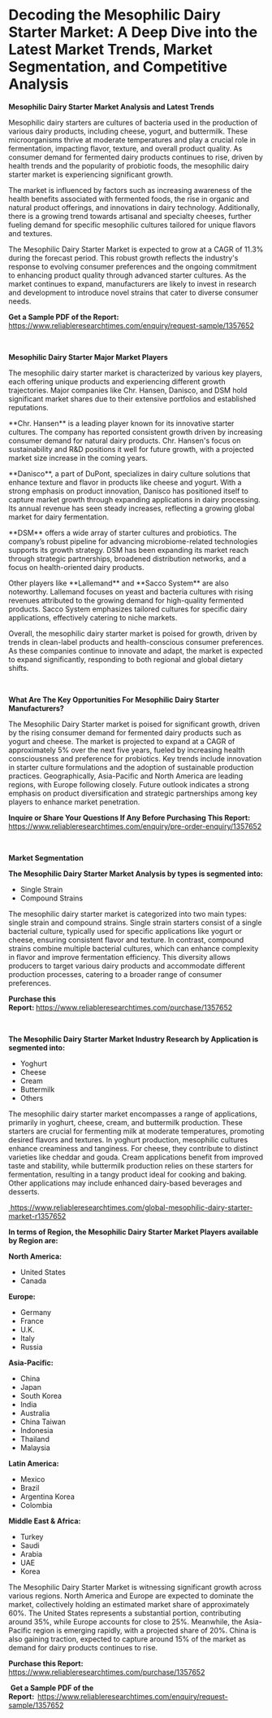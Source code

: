 <p><h1>Decoding the Mesophilic Dairy Starter Market: A Deep Dive into the Latest Market Trends, Market Segmentation, and Competitive Analysis</h1></p><p><strong>Mesophilic Dairy Starter Market Analysis and Latest Trends</strong></p>
<p><p>Mesophilic dairy starters are cultures of bacteria used in the production of various dairy products, including cheese, yogurt, and buttermilk. These microorganisms thrive at moderate temperatures and play a crucial role in fermentation, impacting flavor, texture, and overall product quality. As consumer demand for fermented dairy products continues to rise, driven by health trends and the popularity of probiotic foods, the mesophilic dairy starter market is experiencing significant growth.</p><p>The market is influenced by factors such as increasing awareness of the health benefits associated with fermented foods, the rise in organic and natural product offerings, and innovations in dairy technology. Additionally, there is a growing trend towards artisanal and specialty cheeses, further fueling demand for specific mesophilic cultures tailored for unique flavors and textures. </p><p>The Mesophilic Dairy Starter Market is expected to grow at a CAGR of 11.3% during the forecast period. This robust growth reflects the industry's response to evolving consumer preferences and the ongoing commitment to enhancing product quality through advanced starter cultures. As the market continues to expand, manufacturers are likely to invest in research and development to introduce novel strains that cater to diverse consumer needs.</p></p>
<p><strong>Get a Sample PDF of the Report:&nbsp;</strong> <a href="https://www.reliableresearchtimes.com/enquiry/request-sample/1357652?utm_campaign=3671&utm_medium=2&utm_source=Github&utm_content=ia&utm_term=16042025&utm_id=mesophilic-dairy-starter">https://www.reliableresearchtimes.com/enquiry/request-sample/1357652</a></p>
<p>&nbsp;</p>
<p><strong>Mesophilic Dairy Starter Major Market Players</strong></p>
<p><p>The mesophilic dairy starter market is characterized by various key players, each offering unique products and experiencing different growth trajectories. Major companies like Chr. Hansen, Danisco, and DSM hold significant market shares due to their extensive portfolios and established reputations. </p><p>**Chr. Hansen** is a leading player known for its innovative starter cultures. The company has reported consistent growth driven by increasing consumer demand for natural dairy products. Chr. Hansen's focus on sustainability and R&D positions it well for future growth, with a projected market size increase in the coming years.</p><p>**Danisco**, a part of DuPont, specializes in dairy culture solutions that enhance texture and flavor in products like cheese and yogurt. With a strong emphasis on product innovation, Danisco has positioned itself to capture market growth through expanding applications in dairy processing. Its annual revenue has seen steady increases, reflecting a growing global market for dairy fermentation.</p><p>**DSM** offers a wide array of starter cultures and probiotics. The company’s robust pipeline for advancing microbiome-related technologies supports its growth strategy. DSM has been expanding its market reach through strategic partnerships, broadened distribution networks, and a focus on health-oriented dairy products.</p><p>Other players like **Lallemand** and **Sacco System** are also noteworthy. Lallemand focuses on yeast and bacteria cultures with rising revenues attributed to the growing demand for high-quality fermented products. Sacco System emphasizes tailored cultures for specific dairy applications, effectively catering to niche markets.</p><p>Overall, the mesophilic dairy starter market is poised for growth, driven by trends in clean-label products and health-conscious consumer preferences. As these companies continue to innovate and adapt, the market is expected to expand significantly, responding to both regional and global dietary shifts.</p></p>
<p>&nbsp;</p>
<p><strong>What Are The Key Opportunities For Mesophilic Dairy Starter Manufacturers?</strong></p>
<p><p>The Mesophilic Dairy Starter market is poised for significant growth, driven by the rising consumer demand for fermented dairy products such as yogurt and cheese. The market is projected to expand at a CAGR of approximately 5% over the next five years, fueled by increasing health consciousness and preference for probiotics. Key trends include innovation in starter culture formulations and the adoption of sustainable production practices. Geographically, Asia-Pacific and North America are leading regions, with Europe following closely. Future outlook indicates a strong emphasis on product diversification and strategic partnerships among key players to enhance market penetration.</p></p>
<p><strong>Inquire or Share Your Questions If Any Before Purchasing This Report:</strong> <a href="https://www.reliableresearchtimes.com/enquiry/pre-order-enquiry/1357652?utm_campaign=3671&utm_medium=2&utm_source=Github&utm_content=ia&utm_term=16042025&utm_id=mesophilic-dairy-starter">https://www.reliableresearchtimes.com/enquiry/pre-order-enquiry/1357652</a></p>
<p>&nbsp;</p>
<p><strong>Market Segmentation</strong></p>
<p><strong>The Mesophilic Dairy Starter Market Analysis by types is segmented into:</strong></p>
<p><ul><li>Single Strain</li><li>Compound Strains</li></ul></p>
<p><p>The mesophilic dairy starter market is categorized into two main types: single strain and compound strains. Single strain starters consist of a single bacterial culture, typically used for specific applications like yogurt or cheese, ensuring consistent flavor and texture. In contrast, compound strains combine multiple bacterial cultures, which can enhance complexity in flavor and improve fermentation efficiency. This diversity allows producers to target various dairy products and accommodate different production processes, catering to a broader range of consumer preferences.</p></p>
<p><strong>Purchase this Report:&nbsp;</strong><a href="https://www.reliableresearchtimes.com/purchase/1357652?utm_campaign=3671&utm_medium=2&utm_source=Github&utm_content=ia&utm_term=16042025&utm_id=mesophilic-dairy-starter">https://www.reliableresearchtimes.com/purchase/1357652</a></p>
<p>&nbsp;</p>
<p><strong>The Mesophilic Dairy Starter Market Industry Research by Application is segmented into:</strong></p>
<p><ul><li>Yoghurt</li><li>Cheese</li><li>Cream</li><li>Buttermilk</li><li>Others</li></ul></p>
<p><p>The mesophilic dairy starter market encompasses a range of applications, primarily in yoghurt, cheese, cream, and buttermilk production. These starters are crucial for fermenting milk at moderate temperatures, promoting desired flavors and textures. In yoghurt production, mesophilic cultures enhance creaminess and tanginess. For cheese, they contribute to distinct varieties like cheddar and gouda. Cream applications benefit from improved taste and stability, while buttermilk production relies on these starters for fermentation, resulting in a tangy product ideal for cooking and baking. Other applications may include enhanced dairy-based beverages and desserts.</p></p>
<p><a href="https://www.reliableresearchtimes.com/global-mesophilic-dairy-starter-market-r1357652?utm_campaign=3671&utm_medium=2&utm_source=Github&utm_content=ia&utm_term=16042025&utm_id=mesophilic-dairy-starter">&nbsp;https://www.reliableresearchtimes.com/global-mesophilic-dairy-starter-market-r1357652</a></p>
<p><strong>In terms of Region, the Mesophilic Dairy Starter Market Players available by Region are:</strong></p>
<p>
    <p> <strong> North America: </strong>
        <ul>
            <li>United States</li>
            <li>Canada</li>
        </ul>
        </p> 
    <p> <strong> Europe: </strong>
        <ul>
            <li>Germany</li>
            <li>France</li>
            <li>U.K.</li>
            <li>Italy</li>
            <li>Russia</li>
        </ul>
        </p> 
    <p> <strong> Asia-Pacific: </strong>
        <ul>
            <li>China</li>
            <li>Japan</li>
            <li>South Korea</li>
            <li>India</li>
            <li>Australia</li>
            <li>China Taiwan</li>
            <li>Indonesia</li>
            <li>Thailand</li>
            <li>Malaysia</li>
        </ul>
        </p> 
    <p> <strong> Latin America: </strong>
        <ul>
            <li>Mexico</li>
            <li>Brazil</li>
            <li>Argentina Korea</li>
            <li>Colombia</li>
        </ul>
        </p> 
    <p> <strong> Middle East & Africa: </strong>
        <ul>
            <li>Turkey</li>
            <li>Saudi</li>
            <li>Arabia</li>
            <li>UAE</li>
            <li>Korea</li>
        </ul>
    </p>
    </p>
<p><p>The Mesophilic Dairy Starter Market is witnessing significant growth across various regions. North America and Europe are expected to dominate the market, collectively holding an estimated market share of approximately 60%. The United States represents a substantial portion, contributing around 35%, while Europe accounts for close to 25%. Meanwhile, the Asia-Pacific region is emerging rapidly, with a projected share of 20%. China is also gaining traction, expected to capture around 15% of the market as demand for dairy products continues to rise.</p></p>
<p><strong>Purchase this Report: </strong><a href="https://www.reliableresearchtimes.com/purchase/1357652?utm_campaign=3671&utm_medium=2&utm_source=Github&utm_content=ia&utm_term=16042025&utm_id=mesophilic-dairy-starter">https://www.reliableresearchtimes.com/purchase/1357652</a></p>
<p>&nbsp;<strong>Get a Sample PDF of the Report:&nbsp;&nbsp;</strong><a href="https://www.reliableresearchtimes.com/enquiry/request-sample/1357652?utm_campaign=3671&utm_medium=2&utm_source=Github&utm_content=ia&utm_term=16042025&utm_id=mesophilic-dairy-starter">https://www.reliableresearchtimes.com/enquiry/request-sample/1357652</a></p>
<p><strong></strong></p>
<p><p></p><p></p><p></p></p>